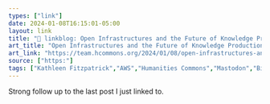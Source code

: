 ```yaml
---
types: ["link"]
date: 2024-01-08T16:15:01-05:00
layout: link
title: "🔗 linkblog: Open Infrastructures and the Future of Knowledge Production, part 2 – Platypus'"
art_title: "Open Infrastructures and the Future of Knowledge Production, part 2 – Platypus"
art_link: "https://team.hcommons.org/2024/01/08/open-infrastructures-and-the-future-of-knowledge-production-part-2/"
source: ["https:"]
tags: ["Kathleen Fitzpatrick","AWS","Humanities Commons","Mastodon","Big Tech"]
---
```

Strong follow up to the last post I just linked to.
